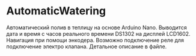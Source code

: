 # AutomaticWatering
Автоматический полив в теплицу на основе Arduino Nano. 
Выводится дата и время с часов реального времени DS1302 на дисплей LCD1602.
Навигация при помощи энкодера.
Возможно подключение реле для подключение электро клапана.
Детальное описание в файле.
